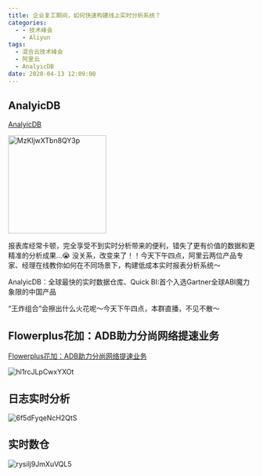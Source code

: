 ```yaml
---
title: 企业复工期间，如何快速构建线上实时分析系统？
categories:
  - - 技术峰会
    - Aliyun
tags:
  - 混合云技术峰会
  - 阿里云
  - AnalyicDB
date: 2020-04-13 12:09:00
---
```


## AnalyicDB

[AnalyicDB](https://www.aliyun.com/product/ads?spm=5176.10695662.1380635.1.444d75cbLxeo6J)


<img src='https://i.loli.net/2020/04/13/MzKljwXTbn8QY3p.jpg' height="200px" alt='MzKljwXTbn8QY3p'/>

报表库经常卡顿，完全享受不到实时分析带来的便利，错失了更有价值的数据和更精准的分析成果...😭 没关系，改变来了！！今天下午四点，阿里云两位产品专家、经理在线教你如何在不同场景下，构建低成本实时报表分析系统～

AnalyicDB：全球最快的实时数据仓库、Quick BI:首个入选Gartner全球ABI魔力象限的中国产品

“王炸组合”会擦出什么火花呢～今天下午四点，本群直播，不见不散～

## Flowerplus花加：ADB助力分尚网络提速业务

[Flowerplus花加：ADB助力分尚网络提速业务](https://help.aliyun.com/document_detail/157710.html?spm=5176.10695662.1996646101.searchclickresult.444d75cbbG5gDr)

<img src='https://i.loli.net/2020/04/13/hl1rcJLpCwxYXOt.jpg' alt='hl1rcJLpCwxYXOt'/>

## 日志实时分析

<img src='https://i.loli.net/2020/04/13/6f5dFyqeNcH2QtS.jpg' alt='6f5dFyqeNcH2QtS'/>

## 实时数仓

<img src='https://i.loli.net/2020/04/13/rysilj9JmXuVQL5.jpg' alt='rysilj9JmXuVQL5'/>
